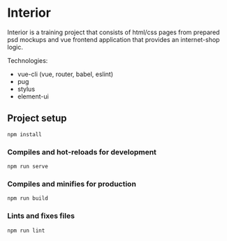 # Interior

Interior is a training project that consists of html/css pages from prepared psd mockups and vue frontend application that provides an internet-shop logic.

Technologies:
- vue-cli (vue, router, babel, eslint)
- pug
- stylus
- element-ui

## Project setup
```
npm install
```

### Compiles and hot-reloads for development
```
npm run serve
```

### Compiles and minifies for production
```
npm run build
```

### Lints and fixes files
```
npm run lint
```
